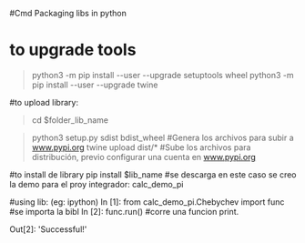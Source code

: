 #Cmd Packaging libs in python

# to upgrade tools 
> python3 -m pip install --user --upgrade setuptools wheel
> python3 -m pip install --user --upgrade twine


#to upload library:
>cd $folder_lib_name

>python3 setup.py sdist bdist_wheel	#Genera los archivos para subir a www.pypi.org
>twine upload dist/* 			#Sube los archivos para distribución, previo configurar una cuenta en www.pypi.org 


#to install de library
pip install $lib_name			#se descarga en este caso se creo la demo para el proy integrador: calc_demo_pi


#using lib: (eg: ipython)
In [1]: from calc_demo_pi.Chebychev import func    #se importa la bibl 
In [2]: func.run()				   #corre una funcion print.


Out[2]: 'Successful!'

